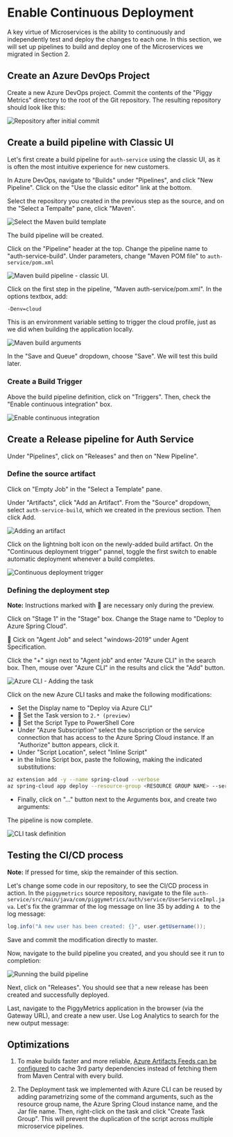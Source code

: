 # Enable Continuous Deployment

A key virtue of Microservices is the ability to continuously and independently test and deploy the changes to each one. In this section, we will set up pipelines to build and deploy one of the Microservices we migrated in Section 2.

## Create an Azure DevOps Project

Create a new Azure DevOps project. Commit the contents of the "Piggy Metrics" directory to the root of the Git repository. The resulting repository should look like this:

![Repository after initial commit](media/01-initial-commit.png)

## Create a build pipeline with Classic UI

Let's first create a build pipeline for `auth-service` using the classic UI, as it is often the most intuitive experience for new customers.

In Azure DevOps, navigate to "Builds" under "Pipelines", and click "New Pipeline". Click on the "Use the classic editor" link at the bottom.

Select the repository you created in the previous step as the source, and on the "Select a Tempalte" pane, click "Maven".

![Select the Maven build template](media/02-select-maven-template.png)

The build pipeline will be created. 

Click on the "Pipeline" header at the top. Change the pipeline name to "auth-service-build". Under parameters, change "Maven POM file" to `auth-service/pom.xml`

![Maven build pipeline - classic UI](media/03-build-pipeline-classic.png).

Click on the first step in the pipeline, "Maven auth-service/pom.xml". In the options textbox, add:

```bash
-Denv=cloud
```

This is an environment variable setting to trigger the cloud profile, just as we did when building the application locally.

![Maven build arguments](media/03a-maven-build-arguments.png)

In the "Save and Queue" dropdown, choose "Save". We will test this build later.

### Create a Build Trigger

Above the build pipeline definition, click on "Triggers". Then, check the "Enable continuous integration" box.

![Enable continuous integration](media/03b-enable-continuous-integration.png)

## Create a Release pipeline for Auth Service

Under "Pipelines", click on "Releases" and then on "New Pipeline".

### Define the source artifact

Click on "Empty Job" in the "Select a Template" pane.

Under "Artifacts", click "Add an Artifact".  From the "Source" dropdown, select `auth-service-build`, which we created in the previous section. Then click Add.

![Adding an artifact](media/04-add-an-artifact.png)

Click on the lightning bolt icon on the newly-added build artifact. On the "Continuous deployment trigger" pannel, toggle the first switch to enable automatic deployment whenever a build completes.

![Continuous deployment trigger](media/05-continuous-deployment-trigger.png)

### Defining the deployment step

__Note:__ Instructions marked with 🚧 are necessary only during the preview.

Click on "Stage 1" in the "Stage" box. Change the Stage name to "Deploy to Azure Spring Cloud".  

🚧 Cick on "Agent Job" and select "windows-2019" under Agent Specification.

Click the "+" sign next to "Agent job" and enter "Azure CLI" in the search box. Then, mouse over "Azure CLI" in the results and click the "Add" button.

![Azure CLI - Adding the task](media/06-azure-cli-find-task.png)

Click on the new Azure CLI tasks and make the following modifications:

- Set the Display name to "Deploy via Azure CLI"
- 🚧 Set the Task version to `2.* (preview)`
- 🚧 Set the Script Type to PowerShell Core
- Under "Azure Subscription" select the subscription or the service connection that has access to the Azure Spring Cloud instance. If an "Authorize" button appears, click it.
- Under "Script Location", select "Inline Script"
- in the Inline Script box, paste the following, making the indicated substitutions:

```bash
az extension add -y --name spring-cloud --verbose
az spring-cloud app deploy --resource-group <RESOURCE GROUP NAME> --service <AZURE SPRING CLOUD INSTANCE NAME> --name auth-service --jar-path $(System.DefaultWorkingDirectory)/_auth-service-build/drop/auth-service/target/auth-service.jar --verbose
```

- Finally, click on "..." button next to the Arguments box, and create two arguments:

The pipeline is now complete.

![CLI task definition](media/07-cli-task-definition.png)

## Testing the CI/CD process

__Note:__ If pressed for time, skip the remainder of this section.

Let's change some code in our repository, to see the CI/CD process in action. In the `piggymetrics` source repository, navigate to the file `auth-service/src/main/java/com/piggymetrics/auth/service/UserServiceImpl.java`. Let's fix the grammar of the log message on line 35 by adding `A ` to the log message:

```java
log.info("A new user has been created: {}", user.getUsername());
```

Save and commit the modification directly to master.

Now, navigate to the build pipeline you created, and you should see it run to completion:

![Running the build pipeline](media/08-run-build-pipeline.png)

Next, click on "Releases". You should see that a new release has been created and successfully deployed.

Last, navigate to the PiggyMetrics application in the browser (via the Gateway URL), and create a new user. Use Log Analytics to search for the new output message:

## Optimizations

1. To make builds faster and more reliable, [Azure Artifacts Feeds can be configured](https://docs.microsoft.com/en-us/azure/devops/artifacts/maven/upstream-sources?view=azure-devops) to cache 3rd party dependencies instead of fetching them from Maven Central with every build.

1. The Deployment task we implemented with Azure CLI can be reused by adding parametrizing some of the command arguments, such as the resource group name, the Azure Spring Cloud instance name, and the Jar file name. Then, right-click on the task and click "Create Task Group". This will prevent the duplication of the script across multiple microservice pipelines.
